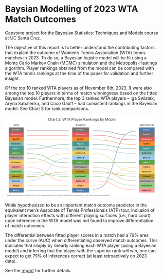 # Baysian Modelling of 2023 WTA Match Outcomes

Capstone project for the Bayesian Statistics: Techniques and Models course at UC Santa Cruz. 

The objective of this report is to better understand the contributing factors that explain the outcome of Women’s Tennis Association (WTA) tennis matches in 2023. To do so, a Bayesian logistic model will be fit using a Monte Carlo Markov Chain (MCMC) simulation and the Metropolis-Hastings algorithm. Player rankings obtained from the model can be compared with the WTA tennis rankings at the time of the paper for validation and further insight.

Of the top 10 ranked WTA players as of November 8th, 2023, 8 were also among the top 10 players in terms of match winningness based on the fitted Bayesian model. Furthermore, the top 3 ranked WTA players – Iga Swiatek, Aryna Sabalenka, and Coco Gauff – had consistent rankings in the Bayesian model. See Chart 3 for rank comparisons. 

![image](wta_player_rankings_by_model.png)

While hypothesized to be an important match outcome predictor in the equivalent men’s Associate of Tennis Professionals (ATP) tour, inclusion of player interaction effects with different playing surfaces (i.e., hard court) upon inference in the WTA model was not found to improve differentiation of match outcomes.  

The differential between fitted player scores in a match had a 79% area under the curve (AUC) when differentiating observed match outcomes. This indicates that simply by linearly ranking each WTA player (using a Bayesian model) and inferring that the player with the superior rank will win, one can expect to get 79% of inferences correct (at least retroactively on 2023 data). 

See the [report](Bayesian-Modelling-of-2023-WTA-Match-Outcomes.pdf) for further details. 
